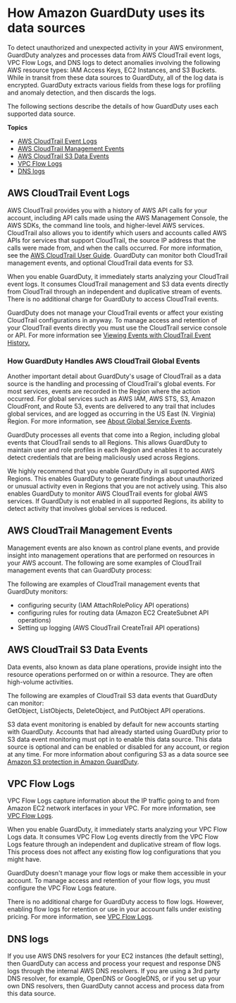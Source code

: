 # How Amazon GuardDuty uses its data sources<a name="guardduty_data-sources"></a>

To detect unauthorized and unexpected activity in your AWS environment, GuardDuty analyzes and processes data from AWS CloudTrail event logs, VPC Flow Logs, and DNS logs to detect anomalies involving the following AWS resource types: IAM Access Keys, EC2 Instances, and S3 Buckets\. While in transit from these data sources to GuardDuty, all of the log data is encrypted\. GuardDuty extracts various fields from these logs for profiling and anomaly detection, and then discards the logs\.

The following sections describe the details of how GuardDuty uses each supported data source\.

**Topics**
+ [AWS CloudTrail Event Logs](#guardduty_cloudtrail)
+ [AWS CloudTrail Management Events](#guardduty_controlplane)
+ [AWS CloudTrail S3 Data Events](#guardduty_s3dataplane)
+ [VPC Flow Logs](#guardduty_vpc)
+ [DNS logs](#guardduty_dns)

## AWS CloudTrail Event Logs<a name="guardduty_cloudtrail"></a>

AWS CloudTrail provides you with a history of AWS API calls for your account, including API calls made using the AWS Management Console, the AWS SDKs, the command line tools, and higher\-level AWS services\. CloudTrail also allows you to identify which users and accounts called AWS APIs for services that support CloudTrail, the source IP address that the calls were made from, and when the calls occurred\. For more information, see the [AWS CloudTrail User Guide](https://docs.aws.amazon.com/awscloudtrail/latest/userguide/)\. GuardDuty can monitor both CloudTrail management events, and optional CloudTrail data events for S3\.

When you enable GuardDuty, it immediately starts analyzing your CloudTrail event logs\. It consumes CloudTrail management and S3 data events directly from CloudTrail through an independent and duplicative stream of events\. There is no additional charge for GuardDuty to access CloudTrail events\.

GuardDuty does not manage your CloudTrail events or affect your existing CloudTrail configurations in anyway\. To manage access and retention of your CloudTrail events directly you must use the CloudTrail service console or API\. For more information see [Viewing Events with CloudTrail Event History\.](https://docs.aws.amazon.com/awscloudtrail/latest/userguide/view-cloudtrail-events.html)

### How GuardDuty Handles AWS CloudTrail Global Events<a name="cloudtrail_global"></a>

Another important detail about GuardDuty's usage of CloudTrail as a data source is the handling and processing of CloudTrail's global events\. For most services, events are recorded in the Region where the action occurred\. For global services such as AWS IAM, AWS STS, S3, Amazon CloudFront, and Route 53, events are delivered to any trail that includes global services, and are logged as occurring in the US East \(N\. Virginia\) Region\. For more information, see [About Global Service Events](https://docs.aws.amazon.com/awscloudtrail/latest/userguide/cloudtrail-concepts.html#cloudtrail-concepts-global-service-events)\.

GuardDuty processes all events that come into a Region, including global events that CloudTrail sends to all Regions\. This allows GuardDuty to maintain user and role profiles in each Region and enables it to accurately detect credentials that are being maliciously used across Regions\.

We highly recommend that you enable GuardDuty in all supported AWS Regions\. This enables GuardDuty to generate findings about unauthorized or unusual activity even in Regions that you are not actively using\. This also enables GuardDuty to monitor AWS CloudTrail events for global AWS services\. If GuardDuty is not enabled in all supported Regions, its ability to detect activity that involves global services is reduced\.

## AWS CloudTrail Management Events<a name="guardduty_controlplane"></a>

Management events are also known as control plane events, and provide insight into management operations that are performed on resources in your AWS account\. The following are some examples of CloudTrail management events that can GuardDuty process:

The following are examples of CloudTrail management events that GuardDuty monitors:  
+ configuring security \(IAM AttachRolePolicy API operations\)
+ configuring rules for routing data \(Amazon EC2 CreateSubnet API operations\)
+ Setting up logging \(AWS CloudTrail CreateTrail API operations\)

## AWS CloudTrail S3 Data Events<a name="guardduty_s3dataplane"></a>

Data events, also known as data plane operations, provide insight into the resource operations performed on or within a resource\. They are often high\-volume activities\. 

The following are examples of CloudTrail S3 data events that GuardDuty can monitor:  
GetObject, ListObjects, DeleteObject, and PutObject API operations\.

S3 data event monitoring is enabled by default for new accounts starting with GuardDuty\. Accounts that had already started using GuardDuty prior to S3 data event monitoring must opt in to enable this data source\. This data source is optional and can be enabled or disabled for any account, or region at any time\. For more information about configuring S3 as a data source see [Amazon S3 protection in Amazon GuardDuty](s3_detection.md)\. 

## VPC Flow Logs<a name="guardduty_vpc"></a>

VPC Flow Logs capture information about the IP traffic going to and from Amazon EC2 network interfaces in your VPC\. For more information, see [VPC Flow Logs](https://docs.aws.amazon.com/AmazonVPC/latest/UserGuide/flow-logs.html)\.

When you enable GuardDuty, it immediately starts analyzing your VPC Flow Logs data\. It consumes VPC Flow Log events directly from the VPC Flow Logs feature through an independent and duplicative stream of flow logs\. This process does not affect any existing flow log configurations that you might have\. 

GuardDuty doesn't manage your flow logs or make them accessible in your account\. To manage access and retention of your flow logs, you must configure the VPC Flow Logs feature\. 

There is no additional charge for GuardDuty access to flow logs\. However, enabling flow logs for retention or use in your account falls under existing pricing\. For more information, see [VPC Flow Logs](https://docs.aws.amazon.com/AmazonVPC/latest/UserGuide/flow-logs.html#working-with-flow-logs)\.

## DNS logs<a name="guardduty_dns"></a>

If you use AWS DNS resolvers for your EC2 instances \(the default setting\), then GuardDuty can access and process your request and response DNS logs through the internal AWS DNS resolvers\. If you are using a 3rd party DNS resolver, for example, OpenDNS or GoogleDNS, or if you set up your own DNS resolvers, then GuardDuty cannot access and process data from this data source\.